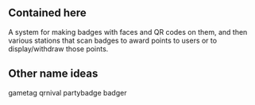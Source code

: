 Contained here
--------------

A system for making badges with faces and QR codes on them, and then
various stations that scan badges to award points to users or to
display/withdraw those points.



Other name ideas
----------------
gametag
qrnival
partybadge
badger

